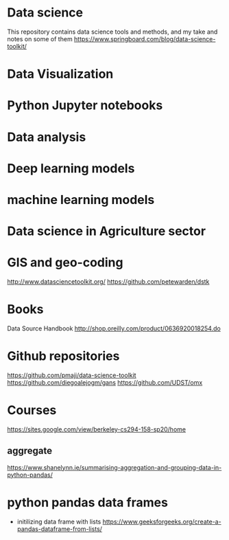 # Data science
This repository contains data science tools and methods, and my take and notes on some of them
https://www.springboard.com/blog/data-science-toolkit/

# Data Visualization
# Python Jupyter notebooks 
# Data analysis
# Deep learning models
# machine learning models
# Data science in Agriculture sector
# GIS and geo-coding
http://www.datasciencetoolkit.org/
https://github.com/petewarden/dstk

# Books 
Data Source Handbook
http://shop.oreilly.com/product/0636920018254.do

# Github repositories 
https://github.com/pmaji/data-science-toolkit
https://github.com/diegoalejogm/gans
https://github.com/UDST/omx

# Courses 
https://sites.google.com/view/berkeley-cs294-158-sp20/home

## aggregate 
https://www.shanelynn.ie/summarising-aggregation-and-grouping-data-in-python-pandas/

# python pandas data frames 

* initilizing data frame with lists 
https://www.geeksforgeeks.org/create-a-pandas-dataframe-from-lists/
